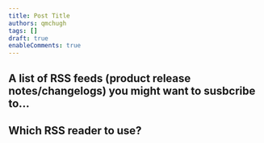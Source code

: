 ```yaml
---
title: Post Title
authors: qmchugh
tags: []
draft: true
enableComments: true
---
```


## A list of RSS feeds (product release notes/changelogs) you might want to susbcribe to...

## Which RSS reader to use?